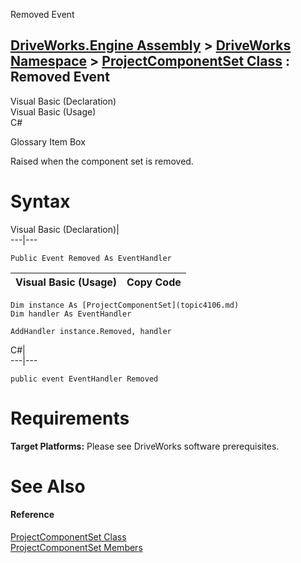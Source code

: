 Removed Event   
  
[DriveWorks.Engine Assembly](topic2156.md) > [DriveWorks Namespace](topic2159.md) > [ProjectComponentSet Class](topic4106.md) : Removed Event  
---  
  
Visual Basic (Declaration)    
Visual Basic (Usage)    
C# 

Glossary Item Box

Raised when the component set is removed. 

# Syntax

Visual Basic (Declaration)|   
---|---  
      
    
    Public Event Removed As EventHandler  
  
Visual Basic (Usage)| Copy Code  
---|---  
      
    
    Dim instance As [ProjectComponentSet](topic4106.md)
    Dim handler As EventHandler
     
    AddHandler instance.Removed, handler  
  
C#|   
---|---  
      
    
    public event EventHandler Removed  
  
# Requirements

**Target Platforms:** Please see DriveWorks software prerequisites.

# See Also

#### Reference

[ProjectComponentSet Class](topic4106.md)   
[ProjectComponentSet Members](topic4107.md)


